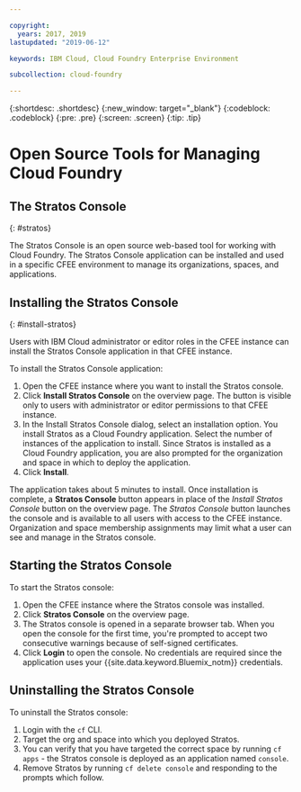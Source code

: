 ```yaml
---

copyright:
  years: 2017, 2019
lastupdated: "2019-06-12"

keywords: IBM Cloud, Cloud Foundry Enterprise Environment

subcollection: cloud-foundry

---
```


{:shortdesc: .shortdesc}
{:new_window: target="_blank"}
{:codeblock: .codeblock}
{:pre: .pre}
{:screen: .screen}
{:tip: .tip}


# Open Source Tools for Managing Cloud Foundry

## The Stratos Console
{: #stratos}

The Stratos Console is an open source web-based tool for working with Cloud Foundry. The Stratos Console application can be installed and used in a specific CFEE environment to manage its organizations, spaces, and applications.

## Installing the Stratos Console
{: #install-stratos}

Users with IBM Cloud administrator or editor roles in the CFEE instance can install the Stratos Console application in that CFEE instance.

To install the Stratos Console application:

1. Open the CFEE instance where you want to install the Stratos console.
2. Click **Install Stratos Console** on the overview page. The button is visible only to users with administrator or editor permissions to that CFEE instance.
3. In the Install Stratos Console dialog, select an installation option. You install Stratos  as a Cloud Foundry application. Select the number of instances of the application to install. Since Stratos is installed as a Cloud Foundry application, you are also prompted for the organization and space in which to deploy the application.
4. Click **Install**.

The application takes about 5 minutes to install. Once installation is complete, a **Stratos Console** button appears in place of the _Install Stratos Console_ button on the overview page. The _Stratos Console_ button launches the console and is available to all users with access to the CFEE instance. Organization and space membership assignments may limit what a user can see and manage in the Stratos console.

## Starting the Stratos Console

To start the Stratos console:

1. Open the CFEE instance where the Stratos console was installed.
2. Click **Stratos Console** on the overview page.
3. The Stratos console is opened in a separate browser tab. When you open the console for the first time, you're prompted to accept two consecutive warnings because of self-signed certificates.
4. Click **Login** to open the console. No credentials are required since the application uses your {{site.data.keyword.Bluemix_notm}} credentials.

## Uninstalling the Stratos Console

To uninstall the Stratos console:

1. Login with the `cf` CLI.
2. Target the org and space into which you deployed Stratos.
3. You can verify that you have targeted the correct space by running `cf apps` - the Stratos console is deployed as an application named `console`.
4. Remove Stratos by running `cf delete console` and responding to the prompts which follow.
